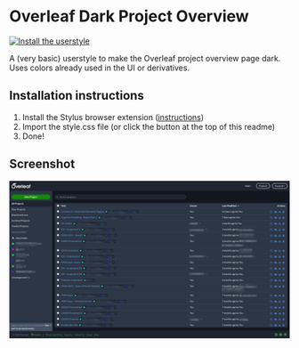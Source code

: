 # Overleaf Dark Project Overview

[![Install the userstyle](https://img.shields.io/badge/userstyle-Install-green?style=for-the-badge)](https://raw.githubusercontent.com/RamonMeffert/overleaf-dark-project-page/master/style.css)


A (very basic) userstyle to make the Overleaf project overview page dark.
Uses colors already used in the UI or derivatives.

## Installation instructions

1. Install the Stylus browser extension ([instructions](https://github.com/openstyles/stylus#releases))
2. Import the style.css file (or click the button at the top of this readme)
3. Done!

## Screenshot

![A screenshot](img/screenshot.png)
